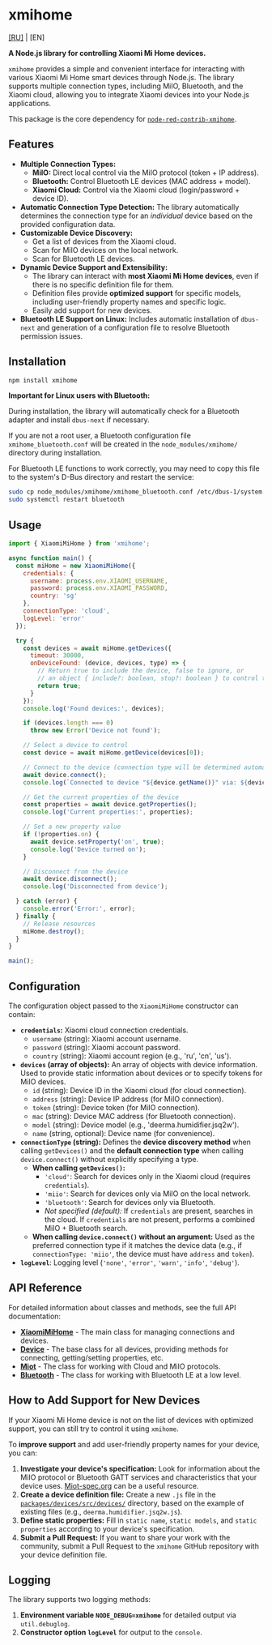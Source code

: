 # xmihome

[[RU]](./docs/ru/README.md) | [EN]

**A Node.js library for controlling Xiaomi Mi Home devices.**

`xmihome` provides a simple and convenient interface for interacting with various
Xiaomi Mi Home smart devices through Node.js. The library supports multiple
connection types, including MiIO, Bluetooth, and the Xiaomi cloud, allowing you
to integrate Xiaomi devices into your Node.js applications.

This package is the core dependency for [`node-red-contrib-xmihome`](https://www.npmjs.com/package/node-red-contrib-xmihome).

## Features

* **Multiple Connection Types:**
  * **MiIO:** Direct local control via the MiIO protocol (token + IP address).
  * **Bluetooth:** Control Bluetooth LE devices (MAC address + model).
  * **Xiaomi Cloud:** Control via the Xiaomi cloud (login/password + device ID).
* **Automatic Connection Type Detection:** The library automatically determines
the connection type for an *individual* device based on the provided configuration data.
* **Customizable Device Discovery:**
  * Get a list of devices from the Xiaomi cloud.
  * Scan for MiIO devices on the local network.
  * Scan for Bluetooth LE devices.
* **Dynamic Device Support and Extensibility:**
  * The library can interact with **most Xiaomi Mi Home devices**, even if
  there is no specific definition file for them.
  * Definition files provide **optimized support** for specific models, including
  user-friendly property names and specific logic.
  * Easily add support for new devices.
* **Bluetooth LE Support on Linux:** Includes automatic installation of
`dbus-next` and generation of a configuration file to resolve Bluetooth permission issues.

## Installation

```bash
npm install xmihome
```

**Important for Linux users with Bluetooth:**

During installation, the library will automatically check for a Bluetooth adapter and
install `dbus-next` if necessary.

If you are not a root user, a Bluetooth configuration file `xmihome_bluetooth.conf`
will be created in the `node_modules/xmihome/` directory during installation.

For Bluetooth LE functions to work correctly, you may need to copy this file
to the system's D-Bus directory and restart the service:

```bash
sudo cp node_modules/xmihome/xmihome_bluetooth.conf /etc/dbus-1/system.d/
sudo systemctl restart bluetooth
```

## Usage

```javascript
import { XiaomiMiHome } from 'xmihome';

async function main() {
  const miHome = new XiaomiMiHome({
    credentials: {
      username: process.env.XIAOMI_USERNAME,
      password: process.env.XIAOMI_PASSWORD,
      country: 'sg'
    },
    connectionType: 'cloud',
    logLevel: 'error'
  });

  try {
    const devices = await miHome.getDevices({
      timeout: 30000,
      onDeviceFound: (device, devices, type) => {
        // Return true to include the device, false to ignore, or
        // an object { include?: boolean, stop?: boolean } to control the discovery.
        return true;
      }
    });
    console.log('Found devices:', devices);

    if (devices.length === 0)
      throw new Error('Device not found');

    // Select a device to control
    const device = await miHome.getDevice(devices[0]);

    // Connect to the device (connection type will be determined automatically)
    await device.connect();
    console.log(`Connected to device "${device.getName()}" via: ${device.connectionType}`);

    // Get the current properties of the device
    const properties = await device.getProperties();
    console.log('Current properties:', properties);

    // Set a new property value
    if (!properties.on) {
      await device.setProperty('on', true);
      console.log('Device turned on');
    }

    // Disconnect from the device
    await device.disconnect();
    console.log('Disconnected from device');

  } catch (error) {
    console.error('Error:', error);
  } finally {
    // Release resources
    miHome.destroy();
  }
}

main();
```

## Configuration

The configuration object passed to the `XiaomiMiHome` constructor can contain:

* **`credentials`:**
Xiaomi cloud connection credentials.
  * `username` (string): Xiaomi account username.
  * `password` (string): Xiaomi account password.
  * `country` (string): Xiaomi account region (e.g., 'ru', 'cn', 'us').
* **`devices` (array of objects):**
An array of objects with device information. Used to provide static information
about devices or to specify tokens for MiIO devices.
  * `id` (string): Device ID in the Xiaomi cloud (for cloud connection).
  * `address` (string): Device IP address (for MiIO connection).
  * `token` (string): Device token (for MiIO connection).
  * `mac` (string): Device MAC address (for Bluetooth connection).
  * `model` (string): Device model (e.g., 'deerma.humidifier.jsq2w').
  * `name` (string, optional): Device name (for convenience).
* **`connectionType` (string):** Defines the **device discovery method** when
calling `getDevices()` and the **default connection type** when calling
`device.connect()` without explicitly specifying a type.
  * **When calling `getDevices()`:**
    * `'cloud'`: Search for devices only in the Xiaomi cloud (requires `credentials`).
    * `'miio'`: Search for devices only via MiIO on the local network.
    * `'bluetooth'`: Search for devices only via Bluetooth.
    * *Not specified (default):* If `credentials` are present, searches in the cloud.
    If `credentials` are not present, performs a combined MiIO + Bluetooth search.
  * **When calling `device.connect()` without an argument:** Used as the preferred
  connection type if it matches the device data (e.g., if `connectionType: 'miio'`,
  the device must have `address` and `token`).
* **`logLevel`**:
Logging level (`'none'`, `'error'`, `'warn'`, `'info'`, `'debug'`).

## API Reference

For detailed information about classes and methods, see the full API documentation:

* [**XiaomiMiHome**](./docs/en-US/api/XiaomiMiHome.md) - The main class for managing connections and devices.
* [**Device**](./docs/en-US/api/Device.md) - The base class for all devices, providing methods for connecting, getting/setting properties, etc.
* [**Miot**](./docs/en-US/api/Miot.md) - The class for working with Cloud and MiIO protocols.
* [**Bluetooth**](./docs/en-US/api/Bluetooth.md) - The class for working with Bluetooth LE at a low level.

## How to Add Support for New Devices

If your Xiaomi Mi Home device is not on the list of devices with optimized support,
you can still try to control it using `xmihome`.

To **improve support** and add user-friendly property names for your device, you can:

1. **Investigate your device's specification:** Look for information about the MiIO
protocol or Bluetooth GATT services and characteristics that your device uses.
[Miot-spec.org](https://miot-spec.org/) can be a useful resource.
2. **Create a device definition file:** Create a new `.js` file in the
[`packages/devices/src/devices/`](../devices/src/devices) directory,
based on the example of existing files (e.g., `deerma.humidifier.jsq2w.js`).
3. **Define static properties:** Fill in `static name`, `static models`, and
`static properties` according to your device's specification.
4. **Submit a Pull Request:** If you want to share your work with the community,
submit a Pull Request to the `xmihome` GitHub repository with your device
definition file.

## Logging

The library supports two logging methods:

1. **Environment variable `NODE_DEBUG=xmihome`** for detailed output via `util.debuglog`.
2. **Constructor option `logLevel`** for output to the `console`.
